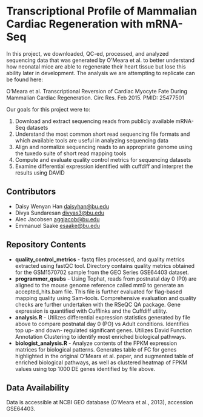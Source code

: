 # Transcriptional Profile of Mammalian Cardiac Regeneration with mRNA-Seq

In this project, we downloaded, QC-ed, processed, and analyzed sequencing data that was generated by O’Meara et al. to better understand how neonatal mice are able to regenerate their heart tissue but lose this ability later in development. The analysis we are attempting to replicate can be found here:

O’Meara et al. Transcriptional Reversion of Cardiac Myocyte Fate During Mammalian Cardiac Regeneration. Circ Res. Feb 2015. PMID: 25477501

Our goals for this project were to:
1. Download and extract sequencing reads from publicly available mRNA-Seq datasets
2. Understand the most common short read sequencing file formats and which available tools are useful in analyzing sequencing data
3. Align and normalize sequencing reads to an appropriate genome using the tuxedo suite of short read mapping tools
4. Compute and evaluate quality control metrics for sequencing datasets
5. Examine differential expression identified with cuffdiff and interpret the results using DAVID

## Contributors
* Daisy Wenyan Han daisyhan@bu.edu
* Divya Sundaresan divyas3@bu.edu
* Alec Jacobsen aggjacob@bu.edu
* Emmanuel Saake esaake@bu.edu

## Repository Contents
* __quality_control_metrics__ - fastq files processed, and quality metrics extracted using fastQC tool. Directory contains quality metrics obtained for the GSM1570702 sample from the GEO Series GSE64403 dataset.
* __programmer_qsubs__ - Using Tophat, reads from postnatal day 0 (P0) are aligned to the mouse genome reference called mm9 to generate an accepted_hits.bam file. This file is further evaluated for flag-based mapping quality using Sam-tools. Comprehensive evaluation and quality checks are further undertaken with the RSeQC QA package. Gene expression is quantified with Cufflinks and the Cuffdiff utility.
* __analysis.R__ - Utilizes differential expression statistics generated by file above to compare postnatal day 0 (PO) vs Adult conditions. Identifies top up- and down- regulated significant genes. Utilizes David Function Annotation Clustering to identify most enriched biological pathways.
* __biologist_analysis.R__ - Analyze contents of the FPKM expression matrices for biological patterns. Generates table of FC for genes highlighted in the original O'Meara et al. paper, and augmented table of enriched biological pathways, as well as clustered heatmap of FPKM values using top 1000 DE genes identified by file above.

## Data Availability
Data is accessible at NCBI GEO database (O’Meara et al., 2013), accession GSE64403.

